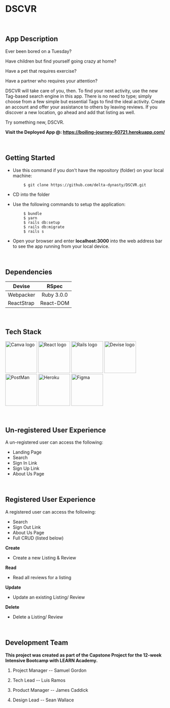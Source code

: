 # DSCVR

<p>&nbsp;</p>

## App Description

Ever been bored on a Tuesday? 

Have children but find yourself going crazy at home? 

Have a pet that requires exercise? 

Have a partner who requires your attention? 

DSCVR will take care of you, then. To find your next activity, use the new Tag-based search engine in this app. There is no need to type; simply choose from a few simple but essential Tags to find the ideal activity. Create an account and offer your assistance to others by leaving reviews. If you discover a new location, go ahead and add that listing as well. 

Try something new, DSCVR.

**Visit the Deployed App @:  https://boiling-journey-60721.herokuapp.com/**

<p>&nbsp;</p>

## Getting Started

- Use this command if you don't have the repository (folder) on your local machine:
```
        $ git clone https://github.com/delta-dynasty/DSCVR.git
```

- CD into the folder 

- Use the following commands to setup the application:
``` 
        $ bundle
        $ yarn 
        $ rails db:setup
        $ rails db:migrate
        $ rails s
```

- Open your browser and enter **localhost:3000** into the web address bar to see the app running from your local device.

<p>&nbsp;</p>

## Dependencies

| Devise        | RSpec         |
| ------------- |:-------------:|
| Webpacker     | Ruby 3.0.0    |
| ReactStrap    | React-DOM     |



<p>&nbsp;</p>

## Tech Stack

<p float="left">
<img src="https://seeklogo.com/images/C/canva-logo-B4BE25729A-seeklogo.com.png" alt="Canva logo" width="100px">
<img src="https://www.svgrepo.com/show/354259/react.svg" alt="React logo" width="100px">
<img src="https://www.svgrepo.com/show/354252/rails.svg" alt="Rails logo" width="100px">
<img src="https://raw.github.com/plataformatec/devise/master/devise.png" alt="Devise logo" width="100px">
<img src="https://www.svgrepo.com/show/354202/postman-icon.svg" alt="PostMan" width="100px"> 
<img src="https://www.svgrepo.com/show/349404/heroku.svg" alt="Heroku" width="100px">
<img src="https://www.svgrepo.com/show/354987/figma.svg" alt="Figma" width="100px">
</p>


<p>&nbsp;</p>

## Un-registered User Experience

A un-registered user can access the following:

- Landing Page
- Search
- Sign In Link 
- Sign Up Link
- About Us Page

<p>&nbsp;</p>

## Registered User Experience

A registered user can access the following:

- Search
- Sign Out Link 
- About Us Page
- Full CRUD (listed below)

**Create**

- Create a new Listing & Review

**Read**

- Read all reviews for a listing

**Update**

- Update an existing Listing/ Review 

**Delete**

- Delete a Listing/ Review

<p>&nbsp;</p>

## Development Team

**This project was created as part of the Capstone Project for the 12-week Intensive Bootcamp with LEARN Academy.** 

1. Project Manager -- Samuel Gordon
        
2. Tech Lead -- Luis Ramos

3. Product Manager -- James Caddick

4. Design Lead -- Sean Wallace
